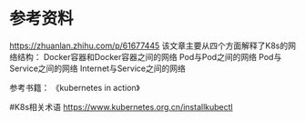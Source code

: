 # 参考资料
https://zhuanlan.zhihu.com/p/61677445
该文章主要从四个方面解释了K8s的网络结构：
Docker容器和Docker容器之间的网络
Pod与Pod之间的网络
Pod与Service之间的网络
Internet与Service之间的网络

参考书籍：
《kubernetes in action》

#K8s相关术语
https://www.kubernetes.org.cn/installkubectl
